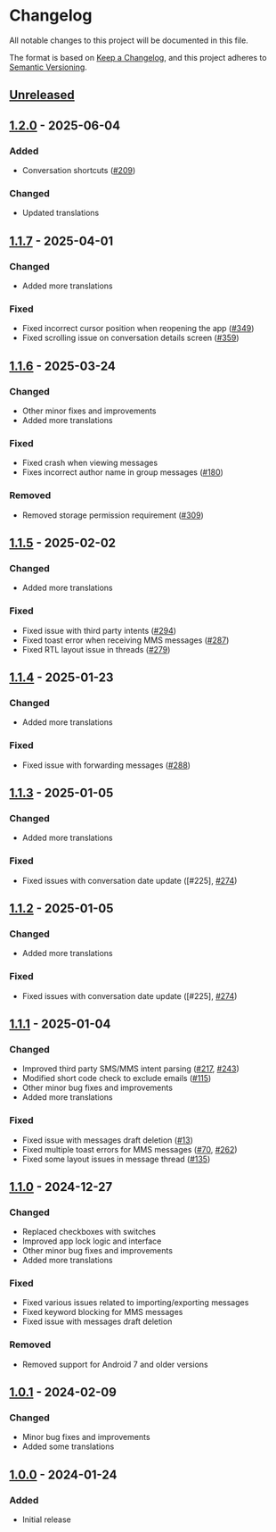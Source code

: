 # Changelog

All notable changes to this project will be documented in this file.

The format is based on [Keep a Changelog](https://keepachangelog.com/en/1.1.0/),
and this project adheres to [Semantic Versioning](https://semver.org/spec/v2.0.0.html).

## [Unreleased]

## [1.2.0] - 2025-06-04

### Added

- Conversation shortcuts ([#209])

### Changed

- Updated translations

## [1.1.7] - 2025-04-01

### Changed

- Added more translations

### Fixed

- Fixed incorrect cursor position when reopening the app ([#349])
- Fixed scrolling issue on conversation details screen ([#359])

## [1.1.6] - 2025-03-24

### Changed

- Other minor fixes and improvements
- Added more translations

### Fixed

- Fixed crash when viewing messages
- Fixes incorrect author name in group messages ([#180])

### Removed

- Removed storage permission requirement ([#309])

## [1.1.5] - 2025-02-02

### Changed

- Added more translations

### Fixed

- Fixed issue with third party intents ([#294])
- Fixed toast error when receiving MMS messages ([#287])
- Fixed RTL layout issue in threads ([#279])

## [1.1.4] - 2025-01-23

### Changed

- Added more translations

### Fixed

- Fixed issue with forwarding messages ([#288])

## [1.1.3] - 2025-01-05

### Changed

- Added more translations

### Fixed

- Fixed issues with conversation date update ([#225], [#274])

## [1.1.2] - 2025-01-05

### Changed

- Added more translations

### Fixed

- Fixed issues with conversation date update ([#225], [#274])

## [1.1.1] - 2025-01-04

### Changed

- Improved third party SMS/MMS intent parsing ([#217], [#243])
- Modified short code check to exclude emails ([#115])
- Other minor bug fixes and improvements
- Added more translations

### Fixed

- Fixed issue with messages draft deletion ([#13])
- Fixed multiple toast errors for MMS messages ([#70], [#262])
- Fixed some layout issues in message thread ([#135])

## [1.1.0] - 2024-12-27

### Changed

- Replaced checkboxes with switches
- Improved app lock logic and interface
- Other minor bug fixes and improvements
- Added more translations

### Fixed

- Fixed various issues related to importing/exporting messages
- Fixed keyword blocking for MMS messages
- Fixed issue with messages draft deletion

### Removed

- Removed support for Android 7 and older versions

## [1.0.1] - 2024-02-09

### Changed

- Minor bug fixes and improvements
- Added some translations

## [1.0.0] - 2024-01-24

### Added

- Initial release

[Unreleased]: https://github.com/FossifyOrg/Messages/compare/1.2.0...HEAD
[1.2.0]: https://github.com/FossifyOrg/Messages/compare/1.1.7...1.2.0
[1.1.7]: https://github.com/FossifyOrg/Messages/compare/1.1.6...1.1.7
[1.1.6]: https://github.com/FossifyOrg/Messages/compare/1.1.5...1.1.6
[1.1.5]: https://github.com/FossifyOrg/Messages/compare/1.1.4...1.1.5
[1.1.4]: https://github.com/FossifyOrg/Messages/compare/1.1.3...1.1.4
[1.1.3]: https://github.com/FossifyOrg/Messages/compare/1.1.2...1.1.3
[1.1.2]: https://github.com/FossifyOrg/Messages/compare/1.1.1...1.1.2
[1.1.1]: https://github.com/FossifyOrg/Messages/compare/1.1.0...1.1.1
[1.1.0]: https://github.com/FossifyOrg/Messages/compare/1.0.1...1.1.0
[1.0.1]: https://github.com/FossifyOrg/Messages/compare/1.0.0...1.0.1
[1.0.0]: https://github.com/FossifyOrg/Messages/releases/tag/1.0.0

[#13]: https://github.com/FossifyOrg/Messages/issues/13
[#70]: https://github.com/FossifyOrg/Messages/issues/70
[#115]: https://github.com/FossifyOrg/Messages/issues/115
[#135]: https://github.com/FossifyOrg/Messages/issues/135
[#180]: https://github.com/FossifyOrg/Messages/issues/180
[#209]: https://github.com/FossifyOrg/Messages/issues/209
[#217]: https://github.com/FossifyOrg/Messages/issues/217
[#243]: https://github.com/FossifyOrg/Messages/issues/243
[#262]: https://github.com/FossifyOrg/Messages/issues/262
[#274]: https://github.com/FossifyOrg/Messages/issues/274
[#288]: https://github.com/FossifyOrg/Messages/issues/288
[#309]: https://github.com/FossifyOrg/Messages/issues/309
[#349]: https://github.com/FossifyOrg/Messages/issues/349
[#359]: https://github.com/FossifyOrg/Messages/issues/359
[#279]: https://github.com/FossifyOrg/Messages/issues/279
[#287]: https://github.com/FossifyOrg/Messages/issues/287
[#294]: https://github.com/FossifyOrg/Messages/issues/294
